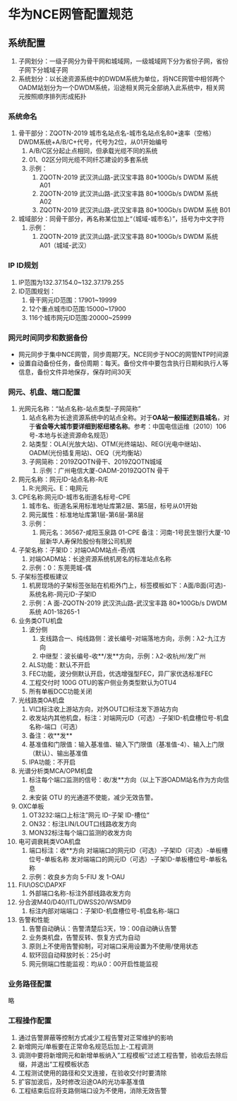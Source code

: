 # 华为NCE网管配置规范

## 系统配置

1. 子网划分：一级子网分为骨干网和城域网，一级城域网下分为省份子网，省份子网下分城域子网
2. 系统划分：以长途资源系统中的DWDM系统为单位，将NCE网管中相邻两个OADM站划分为一个DWDM系统，沿途相关网元全部纳入此系统中，相关网元按照顺序排列形成拓扑

### 系统命名

1. 骨干部分：ZQOTN-2019 城市名站点名-城市名站点名80*速率（空格）DWDM系统+A/B/C+代号，代号为2位，从01开始编号
   1. A/B/C区分起止点相同，但承载光缆不同的系统
   2. 01、02区分同光缆不同纤芯建设的多套系统
   3. 示例：
      1. ZQOTN-2019 武汉洪山路-武汉宝丰路 80*100Gb/s DWDM 系统 A01
      2. ZQOTN-2019 武汉洪山路-武汉宝丰路 80*100Gb/s DWDM 系统 A02
      3. ZQOTN-2019 武汉洪山路-武汉宝丰路 80*100Gb/s DWDM 系统 B01
2. 城域部分：同骨干部分，再名称某位加上“（城域-城市名）”，括号为中文字符
   1. 示例：
      1. ZQOTN-2019 武汉洪山路-武汉宝丰路 80*100Gb/s DWDM 系统 A01（城域-武汉）

### IP ID规划

1. IP范围为132.37.154.0~132.37.179.255
2. ID范围规划：
   1. 骨干网元ID范围：17901~19999
   2. 12个重点城市ID范围:15000~17900
   3. 116个城市网元ID范围:20000~25999

### 网元时间同步和数据备份

- 网元同步于集中NCE网管，同步周期7天。NCE同步于NOC的网管NTP时间源
- 设置自动备份任务，备份周期：每天。备份文件中要包含执行日期和执行人等信息，备份文件异地保存，保存时间30天

### 网元、机盘、端口配置

1. 光网元名称：“站点名称-站点类型-子网简称”
   1. 站点名称为长途资源系统中的站点全称。对于**OA站一般描述到县城名**，对于**省会等大城市要详细到枢纽楼名称**。参考：中国电信运维〔2010〕106 号-本地与长途资源命名规范）
   2. 站类型：OLA(光放大站)、OTM(光终端站)、REG(光电中继站)、OADM(光份插复用站)、OEQ（光均衡站）
   3. 子网简称：2019ZQOTN骨干、2019ZQOTN城域
      1. 示例：广州电信大厦-OADM-2019ZQOTN 骨干
2. 网元名称：网元ID-站点名称-R/E
   1. R:光网元、E：电网元
3. CPE名称:网元ID-城市名街道名标号-CPE
   1. 城市名、街道名采用标准地址库第2层、第5层，标号从01开始
   2. 网元属性：标准地址库第1层-第6层-第8层
   3. 示例：
      1. 网元名：36567-咸阳玉泉路 01-CPE   备注：河南-1号民生银行大厦-10层新华人寿保险股份有限公司机房
4. 子架名称：子架ID：对端OADM站点-奇/偶
   1. 对端OADM站：长途资源系统机房名的标准站点名称
   2. 示例：0：东莞莞城-偶
5. 子架标签模板建议
   1. 机房现场的子架标签张贴在机柜外门上，标签模板如下：A面/B面(可选)-系统名称-网元ID-子架ID
   2. 示例：A 面-ZQOTN-2019 武汉洪山路-武汉宝丰路 80*100Gb/s DWDM 系统 A01-18265-1
6. 业务类OTU机盘
   1. 波分侧
      1. 支线路合一、纯线路侧：波长编号-对端落地方向，示例：λ2-九江方向
      2. 中继型：波长编号-收**/发**方向，示例：λ2-收杭州/发广州
   2. ALS功能：默认不开启
   3. FEC功能，波分侧默认开启，优选增强型FEC，异厂家优选标准FEC
   4. 工程交付时 100G OTU的客户侧业务类型默认为OTU4
   5. 所有单板DCC功能关闭
7. 光线路类OA机盘
   1. VI口标注收上游站方向，对外OUT口标注发下游站方向
   2. 收发站内其他机盘，标注：对端网元ID（可选）-子架ID-机盘槽位号-机盘名称-端口（可选）
   3. 备注：收\*\*发\*\*
   4. 基准值和门限值：输入基准值、输入下门限值（基准值-4）、输入上门限（默认）、输出基准值
   5. IPA功能：不开启
8. 光谱分析类MCA/OPM机盘
   1. 标注每个端口监测的信号：收/发**方向（以上下游OADM站名作为方向信息
   2. 未安装 OTU 的光通道不使能，减少无效告警。
9. OXC单板
   1. OT3232:端口上标注”网元 ID-子架 ID-槽位“
   2. ON32：标注LIN/LOUT口线路收发方向
   3. MON32标注每个端口监测的收发方向
10. 电可调衰耗类VOA机盘
    1. 端口标注：收**方向 对端端口的网元ID（可选）-子架ID（可选）-单板槽位号-单板名称 发对端端口的网元ID（可选）-子架ID-单板槽位号-单板名称
    2. 示例：收良乡方向 5-FIU 发 1-OAU
11. FIU\OSC\DAPXF
    1. 外部端口名称-标注外部线路收发方向
12. 分合波M40/D40/ITL/DWSS20/WSMD9
    1. 标注内部对端端口：子架ID-机盘槽位号-机盘名称-端口
13. 告警和性能
    1. 告警自动确认：告警清楚后3天，19：00自动确认告警
    2. 业务类机盘，告警反转、恢复方式为自动
    3. 原则上不使用告警抑制，可对端口采用设置为不使用/使用状态
    4. 软环回自动释放时长：25小时
    5. 网元侧端口性能监视：均从0：00开启性能监视

### 业务路径配置

略

### 工程操作配置

1. 通过告警屏蔽等控制方式减少工程告警对正常维护的影响
2. 新增网元/单板要在正常命名规范后加上-工程调测
3. 调测中要将新增网元和新增单板纳入”工程模板”过滤工程告警，验收后去除后缀，并退出“工程模板状态
4. 工程测试使用的路径和交叉连接，在验收交付时要清除
5. 扩容加波后，及时修改沿途OA的光功率基准值
6. 工程结束后应将支路侧端口设为不使用，消除无效告警
